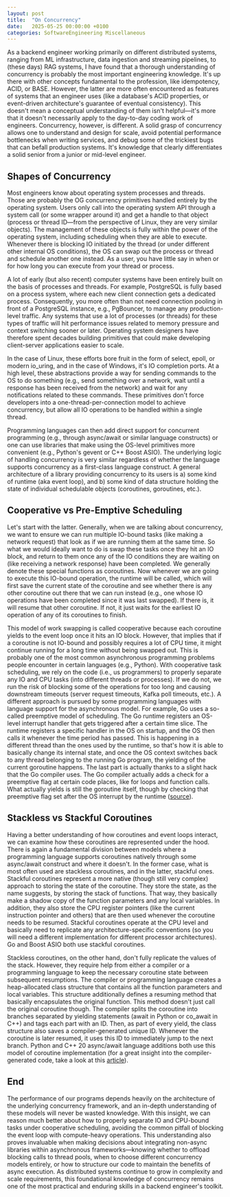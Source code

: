 ```yaml
---
layout: post
title:  "On Concurrency"
date:   2025-05-25 00:00:00 +0100
categories: SoftwareEngineering Miscellaneous
---
```


As a backend engineer working primarily on different distributed systems, ranging from ML infrastructure, data ingestion and streaming pipelines, to (these days) RAG systems, I have found that a thorough understanding of concurrency is probably the most important engineering knowledge. It's up there with other concepts fundamental to the profession, like idempotency, ACID, or BASE. However, the latter are more often encountered as features of systems that an engineer uses (like a database's ACID properties, or event-driven architecture's guarantee of eventual consistency). This doesn't mean a conceptual understanding of them isn't helpful—it's more that it doesn't necessarily apply to the day-to-day coding work of engineers. Concurrency, however, is different. A solid grasp of concurrency allows one to understand and design for scale, avoid potential performance bottlenecks when writing services, and debug some of the trickiest bugs that can befall production systems. It's knowledge that clearly differentiates a solid senior from a junior or mid-level engineer.

## Shapes of Concurrency

Most engineers know about operating system processes and threads. Those are probably the OG concurrency primitives handled entirely by the operating system. Users only call into the operating system API through a system call (or some wrapper around it) and get a handle to that object (process or thread ID—from the perspective of Linux, they are very similar objects). The management of these objects is fully within the power of the operating system, including scheduling when they are able to execute. Whenever there is blocking IO initiated by the thread (or under different other internal OS conditions), the OS can swap out the process or thread and schedule another one instead. As a user, you have little say in when or for how long you can execute from your thread or process.

A lot of early (but also recent) computer systems have been entirely built on the basis of processes and threads. For example, PostgreSQL is fully based on a process system, where each new client connection gets a dedicated process. Consequently, you more often than not need connection pooling in front of a PostgreSQL instance, e.g., PgBouncer, to manage any production-level traffic. Any systems that use a lot of processes (or threads) for these types of traffic will hit performance issues related to memory pressure and context switching sooner or later. Operating system designers have therefore spent decades building primitives that could make developing client-server applications easier to scale.

In the case of Linux, these efforts bore fruit in the form of select, epoll, or modern io_uring, and in the case of Windows, it's IO completion ports. At a high level, these abstractions provide a way for sending commands to the OS to do something (e.g., send something over a network, wait until a response has been received from the network) and wait for any notifications related to these commands. These primitives don't force developers into a one-thread-per-connection model to achieve concurrency, but allow all IO operations to be handled within a single thread.

Programming languages can then add direct support for concurrent programming (e.g., through async/await or similar language constructs) or one can use libraries that make using the OS-level primitives more convenient (e.g., Python's gevent or C++ Boost ASIO). The underlying logic of handling concurrency is very similar regardless of whether the language supports concurrency as a first-class language construct. A general architecture of a library providing concurrency to its users is a) some kind of runtime (aka event loop), and b) some kind of data structure holding the state of individual schedulable objects (coroutines, goroutines, etc.).

## Cooperative vs Pre-Emptive Scheduling

Let's start with the latter. Generally, when we are talking about concurrency, we want to ensure we can run multiple IO-bound tasks (like making a network request) that look as if we are running them at the same time. So what we would ideally want to do is swap these tasks once they hit an IO block, and return to them once any of the IO conditions they are waiting on (like receiving a network response) have been completed. We generally denote these special functions as coroutines. Now whenever we are going to execute this IO-bound operation, the runtime will be called, which will first save the current state of the coroutine and see whether there is any other coroutine out there that we can run instead (e.g., one whose IO operations have been completed since it was last swapped). If there is, it will resume that other coroutine. If not, it just waits for the earliest IO operation of any of its coroutines to finish.

This model of work swapping is called cooperative because each coroutine yields to the event loop once it hits an IO block. However, that implies that if a coroutine is not IO-bound and possibly requires a lot of CPU time, it might continue running for a long time without being swapped out. This is probably one of the most common asynchronous programming problems people encounter in certain languages (e.g., Python). With cooperative task scheduling, we rely on the code (i.e., us programmers) to properly separate any IO and CPU tasks (into different threads or processes). If we do not, we run the risk of blocking some of the operations for too long and causing downstream timeouts (server request timeouts, Kafka poll timeouts, etc.). A different approach is pursued by some programming languages with language support for the asynchronous model. For example, Go uses a so-called preemptive model of scheduling. The Go runtime registers an OS-level interrupt handler that gets triggered after a certain time slice. The runtime registers a specific handler in the OS on startup, and the OS then calls it whenever the time period has passed. This is happening in a different thread than the ones used by the runtime, so that's how it is able to basically change its internal state, and once the OS context switches back to any thread belonging to the running Go program, the yielding of the current goroutine happens. The last part is actually thanks to a slight hack that the Go compiler uses. The Go compiler actually adds a check for a preemptive flag at certain code places, like for loops and function calls. What actually yields is still the goroutine itself, though by checking that preemptive flag set after the OS interrupt by the runtime ([source](https://hidetatz.github.io/goroutine_preemption/)).

## Stackless vs Stackful Coroutines

Having a better understanding of how coroutines and event loops interact, we can examine how these coroutines are represented under the hood. There is again a fundamental division between models where a programming language supports coroutines natively through some async/await construct and where it doesn't. In the former case, what is most often used are stackless coroutines, and in the latter, stackful ones. Stackful coroutines represent a more native (though still very complex) approach to storing the state of the coroutine. They store the state, as the name suggests, by storing the stack of functions. That way, they basically make a shadow copy of the function parameters and any local variables. In addition, they also store the CPU register pointers (like the current instruction pointer and others) that are then used whenever the coroutine needs to be resumed. Stackful coroutines operate at the CPU level and basically need to replicate any architecture-specific conventions (so you will need a different implementation for different processor architectures). Go and Boost ASIO both use stackful coroutines.

Stackless coroutines, on the other hand, don't fully replicate the values of the stack. However, they require help from either a compiler or a programming language to keep the necessary coroutine state between subsequent resumptions. The compiler or programming language creates a heap-allocated class structure that contains all the function parameters and local variables. This structure additionally defines a resuming method that basically encapsulates the original function. This method doesn't just call the original coroutine though. The compiler splits the coroutine into branches separated by yielding statements (await in Python or co_await in C++) and tags each part with an ID. Then, as part of every yield, the class structure also saves a compiler-generated unique ID. Whenever the coroutine is later resumed, it uses this ID to immediately jump to the next branch. Python and C++ 20 async/await language additions both use this model of coroutine implementation (for a great insight into the compiler-generated code, take a look at this [article](https://lewissbaker.github.io/2022/08/27/understanding-the-compiler-transform)).

## End

The performance of our programs depends heavily on the architecture of the underlying concurrency framework, and an in-depth understanding of these models will never be wasted knowledge. With this insight, we can reason much better about how to properly separate IO and CPU-bound tasks under cooperative scheduling, avoiding the common pitfall of blocking the event loop with compute-heavy operations. This understanding also proves invaluable when making decisions about integrating non-async libraries within asynchronous frameworks—knowing whether to offload blocking calls to thread pools, when to choose different concurrency models entirely, or how to structure our code to maintain the benefits of async execution. As distributed systems continue to grow in complexity and scale requirements, this foundational knowledge of concurrency remains one of the most practical and enduring skills in a backend engineer's toolkit.
